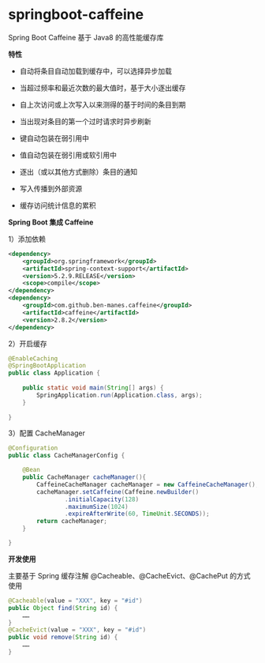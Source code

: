 # springboot-caffeine

Spring Boot Caffeine 基于 Java8 的高性能缓存库

**特性**

- 自动将条目自动加载到缓存中，可以选择异步加载

- 当超过频率和最近次数的最大值时，基于大小逐出缓存
- 自上次访问或上次写入以来测得的基于时间的条目到期
- 当出现对条目的第一个过时请求时异步刷新
- 键自动包装在弱引用中
- 值自动包装在弱引用或软引用中
- 逐出（或以其他方式删除）条目的通知
- 写入传播到外部资源
- 缓存访问统计信息的累积

**Spring Boot 集成 Caffeine**

1）添加依赖

```xml
<dependency>
    <groupId>org.springframework</groupId>
    <artifactId>spring-context-support</artifactId>
    <version>5.2.9.RELEASE</version>
    <scope>compile</scope>
</dependency>
<dependency>
    <groupId>com.github.ben-manes.caffeine</groupId>
    <artifactId>caffeine</artifactId>
    <version>2.8.2</version>
</dependency>
```

2）开启缓存

```java
@EnableCaching
@SpringBootApplication
public class Application {
    
    public static void main(String[] args) {
        SpringApplication.run(Application.class, args);
    }
    
}
```

3）配置 CacheManager

```java
@Configuration
public class CacheManagerConfig {

    @Bean
    public CacheManager cacheManager(){
        CaffeineCacheManager cacheManager = new CaffeineCacheManager();
        cacheManager.setCaffeine(Caffeine.newBuilder()
                .initialCapacity(128)
                .maximumSize(1024)
                .expireAfterWrite(60, TimeUnit.SECONDS));
        return cacheManager;
    }

}
```

**开发使用**

主要基于 Spring 缓存注解 @Cacheable、@CacheEvict、@CachePut 的方式使用

```java
@Cacheable(value = "XXX", key = "#id")
public Object find(String id) {
	……
}
@CacheEvict(value = "XXX", key = "#id")
public void remove(String id) {
	……
}
```